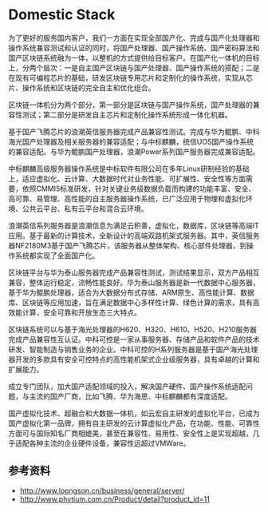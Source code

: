 # Domestic Stack

为了更好的服务国内客户，我们一方面在实现全部国产化、完成与国产化处理器和操作系统兼容测试和认证的同时，将国产处理器、国产操作系统、国产密码算法和国产区块链系统融为一体，以整机的方式提供给目标客户。在国产化一体机的目标上，分两个层次：一是自主国产区块链与国产处理器、国产操作系统的搭配；二是在现有可编程芯片的基础，研发区块链专用芯片和定制化的操作系统，实现从芯片、操作系统和区块链的完全自主和优化组合。

区块链一体机分为两个部分，第一部分是区块链与国产操作系统，国产处理器的兼容性测试；第二部分是研发自主芯片和定制化操作系统形成一体化机器。

基于国产飞腾芯片的浪潮英信服务器完成产品兼容性测试。完成与华为鲲鹏、中科海光国产处理器及相关服务器的兼容适配；与中标麒麟，统信UOS国产操作系统的兼容适配。与华为鲲鹏国产处理器，浪潮Power系列国产服务器完成兼容适配。

中标麒麟高级服务器操作系统是中标软件有限公司在多年Linux研制经验的基础上，适应虚拟化、云计算、大数据时代对业务性能、可扩展性、安全性等方面需要，依照CMMI5标准研发，针对关键业务级数据负载而构建的功能丰富、安全、高可靠、易管理、高性能的自主服务器操作系统，已广泛应用于物理和虚拟化环境、公共云平台、私有云平台和混合云环境。

浪潮英信系列服务器是浪潮信息为满足云积善，虚拟化，数据库，区块链等高端IT应用。基于最新的计算技术，全新设计的高端双路机架式服务器。其中，英信服务器NF2180M3基于国产飞腾芯片，该服务器从整体架构、核心部件处理器，到操作系统都实现了全面国产化。

区块链平台与华为泰山服务器完成产品兼容性测试，测试结果显示，双方产品相互兼容，整体运行稳定，流畅性能良好。华为泰山服务器是新一代数据中心服务器，基于华为鲲鹏处理器，适合为大数据分布式存储、ARM原生、高性能计算、数据库、区块链等应用加速，旨在满足数据中心多样性计算、绿色计算的需求，具有高效能计算，安全可靠和开放生态三大特点。

区块链系统可以与基于海光处理器的H620、H320、H610、H520、H210服务器完成产品兼容性互认证。中科可控是一家从事服务器、存储产品和软件产品的技术研发、智能制造与销售业务的企业。中科可控的H系列服务器是基于国产海光处理器开发的多款具有安全可控特点的高性能机架式企业级服务器，具有卓越的计算和扩展能力。

成立专门团队，加大国产适配领域的投入，解决国产硬件、国产操作系统适配问题，与主流的国产厂商，比如飞腾、华为海思、中标麒麟都有深度适配。


国产虚拟化技术、超融合和大数据一体机，如云宏自主研发的虚拟化平台，已成为国产虚拟化第一品牌，拥有自主研发的云计算虚拟化产品，在功能、性能、可靠性方面可与国际知名厂商相媲美，甚至在兼容性、易用性、安全性上是实现超越，几乎适配各种主流的企业硬件设备，兼容性远超过VMWare。


## 参考资料

* http://www.loongson.cn/business/general/server/
* http://www.phytium.com.cn/Product/detail?product_id=11

